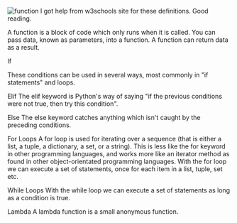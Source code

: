 ![function](https://github.com/Bilgehanyaylali/Functions-If-Else-Loops/assets/151865735/92f0846c-5341-4be9-aadd-4a547e765c6d)
I got help from w3schools site for these definitions. Good reading.

A function is a block of code which only runs when it is called.
You can pass data, known as parameters, into a function.
A function can return data as a result.

If

These conditions can be used in several ways, most commonly in "if statements" and loops.

Elif
The elif keyword is Python's way of saying "if the previous conditions were not true, then try this condition".

Else
The else keyword catches anything which isn't caught by the preceding conditions.

For Loops
A for loop is used for iterating over a sequence (that is either a list, a tuple, a dictionary, a set, or a string).
This is less like the for keyword in other programming languages, and works more like an iterator method as found in other object-orientated programming languages.
With the for loop we can execute a set of statements, once for each item in a list, tuple, set etc.

While Loops
With the while loop we can execute a set of statements as long as a condition is true.

Lambda
A lambda function is a small anonymous function.
